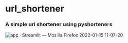 # url_shortener

### A simple url shortener using pyshorteners

![app · Streamlit — Mozilla Firefox 2022-01-15 11-07-20](https://user-images.githubusercontent.com/70971391/149610599-1635fbf6-8d4e-4d92-99f1-f2d406086279.gif)

